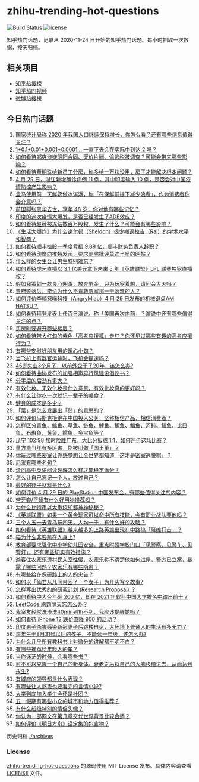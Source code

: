 # zhihu-trending-hot-questions

[![Build Status](https://github.com/justjavac/zhihu-trending-hot-questions/workflows/ci/badge.svg?branch=master)](https://github.com/justjavac/zhihu-trending-hot-questions/actions)
[![license](https://img.shields.io/github/license/justjavac/zhihu-trending-hot-questions)](https://github.com/justjavac/zhihu-trending-hot-questions/blob/master/LICENSE)

知乎热门话题，记录从 2020-11-24 日开始的知乎热门话题。每小时抓取一次数据，按天[归档](./archives)。

## 相关项目

- [知乎热搜榜](https://github.com/justjavac/zhihu-trending-top-search)
- [知乎热门视频](https://github.com/justjavac/zhihu-trending-hot-video)
- [微博热搜榜](https://github.com/justjavac/weibo-trending-hot-search)

## 今日热门话题

<!-- BEGIN -->
<!-- 最后更新时间 Fri Apr 30 2021 04:02:40 GMT+0800 (China Standard Time) -->

1. [国家统计局称 2020
   年我国人口继续保持增长，你怎么看？还有哪些信息值得关注？](https://www.zhihu.com/question/457140816)
2. [1+0.1+0.01+0.001+0.0001... 一直下去会在实际中到达 2
   吗？](https://www.zhihu.com/question/444218811)
3. [如何看待郑爽涉嫌阴阳合同、天价片酬、偷逃税被调查？可能会带来哪些影响？](https://www.zhihu.com/question/457029348)
4. [如何看待董明珠给新员工分房，称多给一万块没用，房子才能解决根本问题？](https://www.zhihu.com/question/456846832)
5. [4 月 29 日，浙江新增确诊病例 11 例，其中印度输入 10
   例，是否会对中国疫情防控产生影响？](https://www.zhihu.com/question/457100652)
6. [盒马使用前一天鲜奶做冰淇淋，称「在保鲜前提下减少浪费」，作为消费者你会介意吗？](https://www.zhihu.com/question/456827779)
7. [前国脚张恩华去世，享年 48 岁，你对他有哪些记忆？](https://www.zhihu.com/question/457170964)
8. [印度的这次疫情大爆发，是否已经发生了ADE效应？](https://www.zhihu.com/question/456399195)
9. [如何看待赵薇被冻结数百万股权，发生了什么？可能会有哪些影响？](https://www.zhihu.com/question/457141906)
10. [《生活大爆炸》为什么谢尔顿（Sheldon）很少嘲讽拉吉（Raj）的学术水平和智商？](https://www.zhihu.com/question/452782047)
11. [如何看待顺丰控股一季度亏损 9.89 亿，顺丰财务负责人辞职？](https://www.zhihu.com/question/456088079)
12. [如何看待印度向推特发函，要求删除批评莫迪当局的网帖？](https://www.zhihu.com/question/456828756)
13. [什么样的女生会让男生特别难忘？](https://www.zhihu.com/question/445195620)
14. [如何看待虎牙直播以 3.1 亿美元拿下未来 5 年《英雄联盟》LPL
    联赛独家直播权？](https://www.zhihu.com/question/457004985)
15. [假如我策划一款良心网游，放弃氪金，只为玩家着想，请问会大火吗？](https://www.zhihu.com/question/452046052)
16. [贾府败落后，李纨为什么不肯救贾家那一干落难的人？](https://www.zhihu.com/question/413382261)
17. [如何评价李楠怒喵科技（AngryMiao）4 月 29 日发布的机械键盘AM
    HATSU？](https://www.zhihu.com/question/457163306)
18. [如何看待拜登发表上任百日演说，称「美国再次向前」？演说中还有哪些值得关注的点？](https://www.zhihu.com/question/457103607)
19. [买房时要避开哪些楼层？](https://www.zhihu.com/question/447920355)
20. [如何看待带大红勾的紫色「高考应援裤」走红？你还见过哪些有趣的高考应援行为？](https://www.zhihu.com/question/457036620)
21. [有哪些安慰好朋友用的暖心小句？](https://www.zhihu.com/question/423693212)
22. [当飞机上有器官运输时，飞机会提速吗？](https://www.zhihu.com/question/453406019)
23. [45岁失业3个月了，以前外企干了20年，该怎么办?](https://www.zhihu.com/question/453104891)
24. [如何看待曲协发布的加强相声界行风建设倡议书？](https://www.zhihu.com/question/457138970)
25. [分手后的后劲有多大？](https://www.zhihu.com/question/440316118)
26. [有效化妆、无效化妆是什么意思，有效化妆真的更好吗？](https://www.zhihu.com/question/445017526)
27. [有什么让你吃一次就记一辈子的美食？](https://www.zhihu.com/question/442763529)
28. [健身的成本是多少？](https://www.zhihu.com/question/58355167)
29. [「菜」是怎么发展出「弱」的意思的？](https://www.zhihu.com/question/454980442)
30. [如何评价马斯克拒绝在中国投入公关，坚称相信产品、相信消费者？](https://www.zhihu.com/question/457012576)
31. [怎样区分青鱼、鳙鱼、草鱼、鲢鱼、鲤鱼、鲫鱼、鲳鱼、河鲀、鳝鱼、比目鱼、石斑鱼、黄鱼、鳕鱼、多宝鱼等？](https://www.zhihu.com/question/46703898)
32. [辽宁 102:98 加时险胜广东，大比分扳成
    1:1，如何评价这场比赛？](https://www.zhihu.com/question/457178922)
33. [董方卓当年有多厉害，能被叫做「国王董」？](https://www.zhihu.com/question/34886516)
34. [你玩过哪些密室让你感觉想让全世界都知道「这才是密室逃脱啊」？](https://www.zhihu.com/question/319279638)
35. [尼采有哪些名句？](https://www.zhihu.com/question/368233780)
36. [请问高中英语阅读理解怎么样才能稳定满分？](https://www.zhihu.com/question/309325332)
37. [怎么让自己忘记一个人，放过自己？](https://www.zhihu.com/question/456808503)
38. [最好的筷子材料是什么?](https://www.zhihu.com/question/21549358)
39. [如何评价 4 月 29 日的 PlayStation
    中国发布会，有哪些值得关注的内容？](https://www.zhihu.com/question/456103601)
40. [带牙套/正畸有什么好用物推荐吗？](https://www.zhihu.com/question/263947314)
41. [为什么比特币以太币挖矿都神神秘秘？](https://www.zhihu.com/question/456031920)
42. [《英雄联盟》如果一个黄金玩家可以命中所有技能，会有职业战队要他吗？](https://www.zhihu.com/question/454200921)
43. [三个人五一去青岛玩四天，人均一千，有什么好的攻略？](https://www.zhihu.com/question/455036673)
44. [如何看待《英雄联盟》越来越多的上路英雄出现在中路搞「降维打击」？](https://www.zhihu.com/question/456150071)
45. [猫为什么非要趴在人身上?](https://www.zhihu.com/question/456102586)
46. [教育部要求强化中小学幼儿园安全，重点时段学校门口「见警察、见警车、见警灯」，还有哪些切实有效措施？](https://www.zhihu.com/question/457099403)
47. [游客住农家乐遭村民入室性侵，农家乐称不清楚他如何进屋，警方已立案，暴露了哪些问题？农家乐有哪些隐患？](https://www.zhihu.com/question/456979537)
48. [有哪些给在保研路上的人的忠告？](https://www.zhihu.com/question/370011250)
49. [如何以「仙君从凡间带回了一个女子」为开头写个故事?](https://www.zhihu.com/question/432356881)
50. [怎样写出优秀的的研究计划 (Research Proposal)
    ？](https://www.zhihu.com/question/23695058)
51. [如何看待中大今年砸 200 亿，却在 2021
    年软科中国大学排名中跌出前十？](https://www.zhihu.com/question/456601034)
52. [LeetCode 刷题隔天忘怎么办？](https://www.zhihu.com/question/379857231)
53. [我室友经常洗澡洗40min到1h不到，我应该提醒她吗？](https://www.zhihu.com/question/456731420)
54. [如何看待 iPhone 12 跌价直降 900 的活动？](https://www.zhihu.com/question/455284196)
55. [印度男子杀害感染新冠妻子后跳楼自尽，大环境下普通人的生活有多无力？](https://www.zhihu.com/question/456933930)
56. [每年生于8月31号以后的孩子，不能读一年级，该怎么办?](https://www.zhihu.com/question/456626454)
57. [为什么几乎所有教科书上对微分的讲解都不明不白？](https://www.zhihu.com/question/438795295)
58. [有哪些推荐给年轻人的车？](https://www.zhihu.com/question/351728964)
59. [当你迷茫的时候，会看哪些书？](https://www.zhihu.com/question/454224694)
60. [可不可以克隆一个自己的新身体，衰老之后将自己的大脑移植进去，从而达到永生?](https://www.zhihu.com/question/437796896)
61. [有城府的领导都是什么表现？](https://www.zhihu.com/question/299985054)
62. [有哪些让人熬夜也要看完的言情小说?](https://www.zhihu.com/question/332155810)
63. [大学到底加入学生会还是社团？](https://www.zhihu.com/question/64631466)
64. [五一假期有哪些小众的城市和地方值得推荐？](https://www.zhihu.com/question/454880823)
65. [有什么超级特别的情侣头像？](https://www.zhihu.com/question/276562790)
66. [你认为一部网文在第几章交代世界背景比较合适？](https://www.zhihu.com/question/453894423)
67. [如何评价《明日方舟》设定集的包含物？](https://www.zhihu.com/question/456988607)

<!-- END -->

历史归档 [./archives](./archives)

### License

[zhihu-trending-hot-questions](https://github.com/justjavac/zhihu-trending-hot-questions)
的源码使用 MIT License 发布。具体内容请查看 [LICENSE](./LICENSE) 文件。

